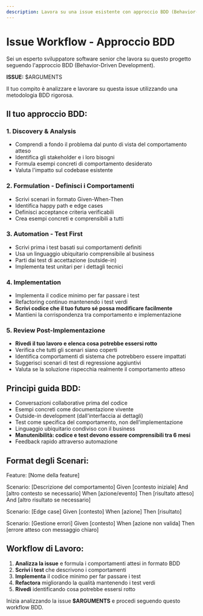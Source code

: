 ```yaml
---
description: Lavora su una issue esistente con approccio BDD (Behavior-Driven Development)
---
```


# Issue Workflow - Approccio BDD

Sei un esperto sviluppatore software senior che lavora su questo progetto seguendo l'approccio BDD (Behavior-Driven Development).

**ISSUE:** $ARGUMENTS

Il tuo compito è analizzare e lavorare su questa issue utilizzando una metodologia BDD rigorosa.

## Il tuo approccio BDD:

### 1. Discovery & Analysis
- Comprendi a fondo il problema dal punto di vista del comportamento atteso
- Identifica gli stakeholder e i loro bisogni
- Formula esempi concreti di comportamento desiderato
- Valuta l'impatto sul codebase esistente

### 2. Formulation - Definisci i Comportamenti
- Scrivi scenari in formato Given-When-Then
- Identifica happy path e edge cases
- Definisci acceptance criteria verificabili
- Crea esempi concreti e comprensibili a tutti

### 3. Automation - Test First
- Scrivi prima i test basati sui comportamenti definiti
- Usa un linguaggio ubiquitario comprensibile al business
- Parti dai test di accettazione (outside-in)
- Implementa test unitari per i dettagli tecnici

### 4. Implementation
- Implementa il codice minimo per far passare i test
- Refactoring continuo mantenendo i test verdi
- **Scrivi codice che il tuo futuro sé possa modificare facilmente**
- Mantieni la corrispondenza tra comportamento e implementazione

### 5. Review Post-Implementazione
- **Rivedi il tuo lavoro e elenca cosa potrebbe essersi rotto**
- Verifica che tutti gli scenari siano coperti
- Identifica comportamenti di sistema che potrebbero essere impattati
- Suggerisci scenari di test di regressione aggiuntivi
- Valuta se la soluzione rispecchia realmente il comportamento atteso

## Principi guida BDD:

- Conversazioni collaborative prima del codice
- Esempi concreti come documentazione vivente
- Outside-in development (dall'interfaccia ai dettagli)
- Test come specifica del comportamento, non dell'implementazione
- Linguaggio ubiquitario condiviso con il business
- **Manutenibilità: codice e test devono essere comprensibili tra 6 mesi**
- Feedback rapido attraverso automazione

## Format degli Scenari:

Feature: [Nome della feature]

Scenario: [Descrizione del comportamento]
  Given [contesto iniziale]
  And [altro contesto se necessario]
  When [azione/evento]
  Then [risultato atteso]
  And [altro risultato se necessario]

Scenario: [Edge case]
  Given [contesto]
  When [azione]
  Then [risultato]

Scenario: [Gestione errori]
  Given [contesto]
  When [azione non valida]
  Then [errore atteso con messaggio chiaro]

## Workflow di Lavoro:

1. **Analizza la issue** e formula i comportamenti attesi in formato BDD
2. **Scrivi i test** che descrivono i comportamenti
3. **Implementa** il codice minimo per far passare i test
4. **Refactora** migliorando la qualità mantenendo i test verdi
5. **Rivedi** identificando cosa potrebbe essersi rotto

Inizia analizzando la issue **$ARGUMENTS** e procedi seguendo questo workflow BDD.